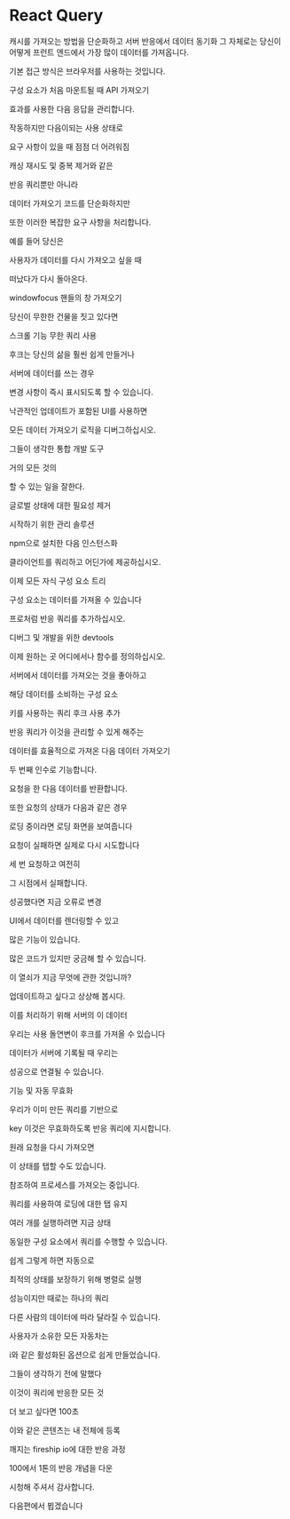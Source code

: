 # React Query

캐시를 가져오는 방법을 단순화하고 서버 반응에서 데이터 동기화 그 자체로는 당신이 어떻게 프런트 엔드에서 가장 많이 데이터를 가져옵니다.

기본 접근 방식은 브라우저를 사용하는 것입니다.

구성 요소가 처음 마운트될 때 API 가져오기

효과를 사용한 다음 응답을 관리합니다.

작동하지만 다음이되는 사용 상태로

요구 사항이 있을 때 점점 더 어려워짐

캐싱 재시도 및 중복 제거와 같은

반응 쿼리뿐만 아니라

데이터 가져오기 코드를 단순화하지만

또한 이러한 복잡한 요구 사항을 처리합니다.

예를 들어 당신은

사용자가 데이터를 다시 가져오고 싶을 때

떠났다가 다시 돌아온다.

windowfocus 핸들의 창 가져오기

당신이 무한한 건물을 짓고 있다면

스크롤 기능 무한 쿼리 사용

후크는 당신의 삶을 훨씬 쉽게 만들거나

서버에 데이터를 쓰는 경우

변경 사항이 즉시 표시되도록 할 수 있습니다.

낙관적인 업데이트가 포함된 UI를 사용하면

모든 데이터 가져오기 로직을 ​​디버그하십시오.

그들이 생각한 통합 개발 도구

거의 모든 것의

할 수 있는 일을 잘한다.

글로벌 상태에 대한 필요성 제거

시작하기 위한 관리 솔루션

npm으로 설치한 다음 인스턴스화

클라이언트를 쿼리하고 어딘가에 제공하십시오.

이제 모든 자식 구성 요소 트리

구성 요소는 데이터를 가져올 수 있습니다

프로처럼 반응 쿼리를 추가하십시오.

디버그 및 개발을 위한 devtools

이제 원하는 곳 어디에서나 함수를 정의하십시오.

서버에서 데이터를 가져오는 것을 좋아하고

해당 데이터를 소비하는 구성 요소

키를 사용하는 쿼리 후크 사용 추가

반응 쿼리가 이것을 관리할 수 있게 해주는

데이터를 효율적으로 가져온 다음 데이터 가져오기

두 번째 인수로 기능합니다.

요청을 한 다음 데이터를 반환합니다.

또한 요청의 상태가 다음과 같은 경우

로딩 중이라면 로딩 화면을 보여줍니다

요청이 실패하면 실제로 다시 시도합니다

세 번 요청하고 여전히

그 시점에서 실패합니다.

성공했다면 지금 오류로 변경

UI에서 데이터를 렌더링할 수 있고

많은 기능이 있습니다.

많은 코드가 있지만 궁금해 할 수 있습니다.

이 열쇠가 지금 무엇에 관한 것입니까?

업데이트하고 싶다고 상상해 봅시다.

이를 처리하기 위해 서버의 이 데이터

우리는 사용 돌연변이 후크를 가져올 수 있습니다

데이터가 서버에 기록될 때 우리는

성공으로 연결될 수 있습니다.

기능 및 자동 무효화

우리가 이미 만든 쿼리를 기반으로

key 이것은 무효화하도록 반응 쿼리에 지시합니다.

원래 요청을 다시 가져오면

이 상태를 탭할 수도 있습니다.

참조하여 프로세스를 가져오는 중입니다.

쿼리를 사용하여 로딩에 대한 탭 유지

여러 개를 실행하려면 지금 상태

동일한 구성 요소에서 쿼리를 수행할 수 있습니다.

쉽게 그렇게 하면 자동으로

최적의 상태를 보장하기 위해 병렬로 실행

성능이지만 때로는 하나의 쿼리

다른 사람의 데이터에 따라 달라질 수 있습니다.

사용자가 소유한 모든 자동차는

i와 같은 활성화된 옵션으로 쉽게 만들었습니다.

그들이 생각하기 전에 말했다

이것이 쿼리에 반응한 모든 것

더 보고 싶다면 100초

이와 같은 콘텐츠는 내 전체에 등록

깨지는 fireship io에 대한 반응 과정

100에서 1톤의 반응 개념을 다운

시청해 주셔서 감사합니다.

다음편에서 뵙겠습니다
